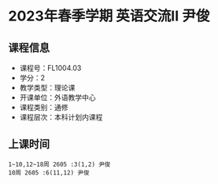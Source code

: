 # 2023年春季学期 英语交流II 尹俊






## 课程信息

- 课程号：FL1004.03
- 学分：2
- 教学类型：理论课
- 开课单位：外语教学中心
- 课程类别：通修
- 课程层次：本科计划内课程

## 上课时间

```
1~10,12~18周 2605 :3(1,2) 尹俊
10周 2605 :6(11,12) 尹俊
```

